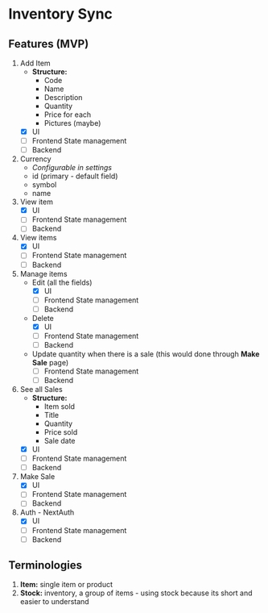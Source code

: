 # Inventory Sync

## Features (MVP)

1. Add Item
   -  **Structure:**
      -  Code
      -  Name
      -  Description
      -  Quantity
      -  Price for each
      -  Pictures (maybe)
   -  [x] UI
   -  [ ] Frontend State management
   -  [ ] Backend
1. Currency
   -  _Configurable in settings_
   -  id (primary - default field)
   -  symbol
   -  name
1. View item
   -  [x] UI
   -  [ ] Frontend State management
   -  [ ] Backend
1. View items
   -  [x] UI
   -  [ ] Frontend State management
   -  [ ] Backend
1. Manage items
   -  Edit (all the fields)
      -  [x] UI
      -  [ ] Frontend State management
      -  [ ] Backend
   -  Delete
      -  [x] UI
      -  [ ] Frontend State management
      -  [ ] Backend
   -  Update quantity when there is a sale (this would done through **Make Sale** page)
      -  [ ] Frontend State management
      -  [ ] Backend
1. See all Sales
   -  **Structure:**
      -  Item sold
      -  Title
      -  Quantity
      -  Price sold
      -  Sale date
   -  [x] UI
   -  [ ] Frontend State management
   -  [ ] Backend
1. Make Sale
   -  [x] UI
   -  [ ] Frontend State management
   -  [ ] Backend
1. Auth - NextAuth
   -  [x] UI
   -  [ ] Frontend State management
   -  [ ] Backend

## Terminologies

1. **Item:** single item or product
2. **Stock:** inventory, a group of items - using stock because its short and easier to understand
